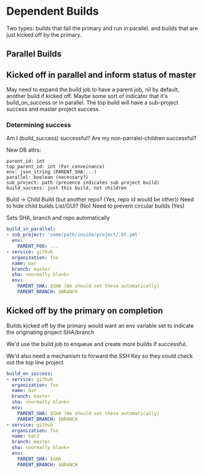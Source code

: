 # Dependent Builds

Two types: builds that fail the primary and run in parallel. and builds
that are just kicked off by the primary.

## Parallel Builds

## Kicked off in parallel and inform status of master
May need to expand the build job to have a parent job, nil by default,
another build if kicked off. Maybe some sort of indicator that it's
build_on_success or in parallel. The top build will have a sub-project
success and master project success.

### Determining success
Am I (build_success) successful?
Are my non-parralel-children successful?

New DB attrs:

```
parent_id: int
top_parent_id: int (For conveinance)
env: json_string (PARENT_SHA:...)
parallel: boolean (necessary?)
sub_project: path (presence indicates sub project build)
build_success: just this build, not children
```

Build -> Child Build (but another repo? (Yes, repo id would be other))
Need to hide child builds List/GUI? (No)
Need to prevent circular builds (Yes)

Sets SHA, branch and repo automatically

```yaml
build_in_parallel:
- sub_project: 'some/path/inside/project/.bt.yml'
  env:
    PARENT_FOO: ...
- service: github
  organization: foo
  name: bar
  branch: master
  sha: <normally blank>
  env:
    PARENT_SHA: $SHA (We should set these automatically)
    PARENT_BRANCH: $BRANCH
```

## Kicked off by the primary on completion
Builds kicked off by the primary would want an env variable set to
indicate the originating project SHA/branch

We'd use the build job to enqueue and create more builds if successful.

We'd also need a mechanism to forward the SSH Key so they could check
out the top line project

```yaml
build_on_success:
- service: github
  organization: foo
  name: bar
  branch: master
  sha: <normally blank>
  env:
    PARENT_SHA: $SHA (We should set these automatically)
    PARENT_BRANCH: $BRANCH
- service: github
  organization: foo
  name: bar2
  branch: master
  sha: <normally blank>
  env:
    PARENT_SHA: $SHA
    PARENT_BRANCH: $BRANCH
```
